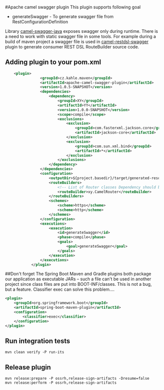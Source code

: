 #Apache camel swagger plugin
This plugin supports following goal

- generateSwagger - To generate swagger file from RestConfigurationDefinition 

Library [camel-swagger-java](https://camel.apache.org/components/latest/others/swagger-java.html) exposes swagger only during runtime. There is a need to work with static swagger file in some tools. For example during a build of maven project a swagger file is used in [camel-restdsl-swagger](https://github.com/apache/camel/blob/master/tooling/maven/camel-restdsl-swagger-plugin/src/main/docs/camel-restdsl-swagger-plugin.adoc) plugin to generate consumer REST DSL RouteBuilder source code.

## Adding plugin to your pom.xml
```xml
    <plugin>
                <groupId>cz.kahle.maven</groupId>
                <artifactId>apache-camel-swagger-plugin</artifactId>
                <version>1.0.5-SNAPSHOT</version>
                <dependencies>
                    <dependency>
                        <groupId>XY</groupId>
                        <artifactId>YY</artifactId>
                        <version>1.0.0-SNAPSHOT</version>
                        <scope>compile</scope>
                        <exclusions>
                            <exclusion>
                                <groupId>com.fasterxml.jackson.core</groupId>
                                <artifactId>jackson-core</artifactId>
                            </exclusion>
                            <exclusion>
                                <groupId>com.sun.xml.bind</groupId>
                                <artifactId>*</artifactId>
                            </exclusion>
                        </exclusions>
                    </dependency>
                </dependencies>
                <configuration>
                    <outputDir>${project.basedir}/target/generated-resources/swaggers</outputDir>
                    <routeBuilders>
                        <!-- List of Router classes Dependency should be defined also on project level-->
                        <routeBuilder>xy.CamelRouter</routeBuilder>
                    </routeBuilders>
                    <schemes>
                        <scheme>https</scheme>
                        <scheme>http</scheme>
                    </schemes>
                </configuration>
                <executions>
                    <execution>
                        <id>generateSwagger</id>
                        <phase>compile</phase>
                        <goals>
                            <goal>generateSwagger</goal>
                        </goals>
                    </execution>
                </executions>
            </plugin>
```

##Don't forget
The Spring Boot Maven and Gradle plugins both package our application as executable JARs – such a file can't be used in another project since class files are put into BOOT-INF/classes. This is not a bug, but a feature.
Classifier exec can solve this problem....
```xml
<plugin>
    <groupId>org.springframework.boot</groupId>
    <artifactId>spring-boot-maven-plugin</artifactId>
    <configuration>
        <classifier>exec</classifier>
    </configuration>
</plugin>
```


## Run integration tests
```console
mvn clean verify -P run-its
```

## Release plugin
```console
mvn release:prepare -P ossrh,release-sign-artifacts -Dresume=false
mvn release:perform -P ossrh,release-sign-artifacts
```